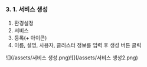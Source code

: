 ### 3. 1. 서비스 생성

1. 환경설정
2. 서비스
3. 등록\(+ 아이콘\)
4. 이름, 설명, 사용자, 클러스터 정보를 입력 후 생성 버튼 클릭

![](/assets/서비스 생성.png)![](/assets/서비스 생성2.png)

